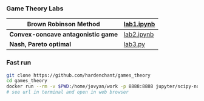 ### Game Theory Labs



| Brown Robinson Method | [lab1.ipynb](./lab1.ipynb) |
| --------------------- | -------------------- |
| **Convex-concave antagonistic game** | [lab2.ipynb](./lab2.ipynb) |
| **Nash, Pareto optimal** | [lab3.py](./lab3.py) |


### Fast run

```bash
git clone https://github.com/hardenchant/games_theory
cd games_theory
docker run --rm -v $PWD:/home/jovyan/work -p 8888:8888 jupyter/scipy-notebook
# see url in terminal and open in web browser
```

